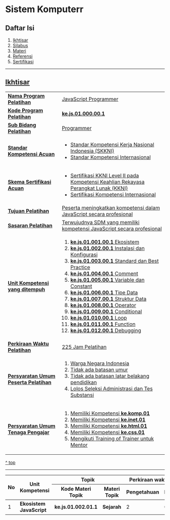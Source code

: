 <h1>Sistem Komputerr</h1>

<h2 id="daftar-isi">Daftar Isi</h2>

<ol>
  <li><a href="#ikhtisar" title="Ikhtisar">Ikhtisar</li>
  <li><a href="#silabus" title="Silabus">Silabus</li>
  <li><a href="#materi" title="Materi">Materi</li>
  <li><a href="#referensi" title="Referensi">Referensi</li>
  <li><a href="#sertifikasi" title="">Sertifikasi</li>
</ol>

<hr>

<h2 id="ikhtisar">Ikhtisar</h2>

<table>
  <tbody>
    <tr>
      <td><strong>Nama Program Pelatihan</strong></td>
      <td>JavaScript Programmer</td>
    </tr>
    <tr>
      <td><strong>Kode Program Pelatihan</strong></td>
      <td><strong>ke.js.01.000.00.1</strong></td>
    </tr>
    <tr>
      <td><strong>Sub Bidang Pelatihan</strong></td>
      <td>Programmer</td>
    </tr>
    <tr>
      <td><strong>Standar Kompetensi Acuan</strong></td>
      <td>
        <ul>
          <li>Standar Kompetensi Kerja Nasional Indonesia (SKKNI)</li>
          <li>Standar Kompetensi Internasional</li>
        </ul>
      </td>
    </tr>
    <tr>
      <td><strong>Skema Sertifikasi Acuan</strong></td>
      <td>
        <ul>
          <li>Sertifikasi KKNI Level II pada Kompetensi Keahlian Rekayasa Perangkat Lunak (KKNI)</li>
          <li>Sertifikasi Kompetensi Internasional</li>
        </ul>
      </td>
    </tr>
    <tr>
      <td><strong>Tujuan Pelatihan</strong></td>
      <td>Peserta meningkatkan kompetensi dalam JavaScript secara profesional</td>
    </tr>
    <tr>
      <td><strong>Sasaran Pelatihan</strong></td>
      <td>Terwujudnya SDM yang memiliki kompetensi JavaScript secara profesional</td>
    </tr>
    <tr>
      <td><strong>Unit Kompetensi yang ditempuh</strong></td>
      <td>
        <ol>
          <li><strong>ke.js.01.001.00.1</strong> Ekosistem</li>
          <li><strong>ke.js.01.002.00.1</strong> Instalasi dan Konfigurasi</li>
          <li><strong>ke.js.01.003.00.1</strong> Standard dan Best Practice</li>
          <li><strong>ke.js.01.004.00.1</strong> Comment</li>
          <li><strong>ke.js.01.005.00.1</strong> Variable dan Constant</li>
          <li><strong>ke.js.01.006.00.1</strong> Tipe Data</li>
          <li><strong>ke.js.01.007.00.1</strong> Struktur Data</li>
          <li><strong>ke.js.01.008.00.1</strong> Operator</li>
          <li><strong>ke.js.01.009.00.1</strong> Conditional</li>
          <li><strong>ke.js.01.010.00.1</strong> Loop</li>
          <li><strong>ke.js.01.011.00.1</strong> Function</li>
          <li><strong>ke.js.01.012.00.1</strong> Debugging</li>
        </ol>
      </td>
    </tr>
    <tr>
      <td><strong>Perkiraan Waktu Pelatihan</th>
      <td>225 Jam Pelatihan</td>
    </tr>
    <tr>
      <td><strong>Persyaratan Umum Peserta Pelatihan</strong></td>
      <td>
        <ol>
          <li>Warga Negara Indonesia</li>
          <li>Tidak ada batasan umur</li>
          <li>Tidak ada batasan latar belakang pendidikan</li>
          <li>Lolos Seleksi Administrasi dan Tes Substansi</li>
        </ol>
      </td>
    </tr>
    <tr>
      <td><strong>Persyaratan Umum Tenaga Pengajar</strong></td>
      <td>
        <ol>
          <li>Memiliki Kompetensi <strong>ke.komp.01</strong></li>
          <li>Memiliki Kompetensi <strong>ke.inet.01</strong></li>
          <li>Memiliki Kompetensi <strong>ke.html.01</strong></li>
          <li>Memiliki Kompetensi <strong>ke.css.01</strong></li>
          <li>Mengikuti Training of Trainer untuk Mentor</li>
        </ol>
      </td>
    </tr>
  </tbody>
</table>

<a href="#daftar-isi" title="^ top">^ top</a>

<hr>
<table>
  <thead>
    <tr>
      <th rowspan="2">No</td>
      <th rowspan="2">Unit Kompetensi</td>
      <th colspan="2">Topik</td>
      <!-- <td>Ini Kolom 4</td> --!>
      <th colspan="3">Perkiraan waktu Jam Pelatihan (JP)</td>
      <!-- <td>Ini Kolom 6</td> --!>
      <!-- <td>Ini Kolom 7</td> --!>
    </tr>
        <tr>
      <!-- <td>Ini Kolom 1</td> --!>
      <!-- <td>Ini Kolom 2</td> --!>
      <th>Kode Materi Topik</td>
      <th>Materi Topik</td>
      <th>Pengetahuan</td>
      <th>Keterampilan</td>
      <th>Jumlah</td>
    </tr>
<tbody>
    <tr>
        <td rowspan="3">1</td>
        <td rowspan="3"><strong>Ekosistem JavaScript</strong></td>
        <td><strong>ke.js.01.002.01.1</strong></td>
        <td><strong>Sejarah</strong></td>
        <td rowspan="3">2</td>
        <td rowspan="3">0</td>
        <td rowspan="3">2</td>
    </tr>
